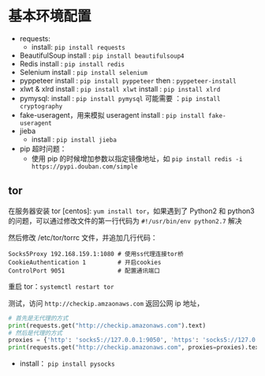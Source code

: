 
# 基本环境配置

- requests:
  - install: `pip install requests`
- BeautifulSoup
    install : `pip install beautifulsoup4`
- Redis
    install : `pip install redis`
- Selenium
    install : `pip install selenium`
- pyppeteer
    install : `pip install pyppeteer`
    then : `pyppeteer-install`
- xlwt & xlrd
    install : `pip install xlwt`
    install : `pip install xlrd`
- pymysql:
    install : `pip install pymysql`
    可能需要 ：`pip install cryptography`
- fake-useragent，用来模拟 useragent
    install : `pip install fake-useragent`
- jieba
  - install : `pip install jieba`
- pip 超时问题：
  - 使用 pip 的时候增加参数以指定镜像地址，如 `pip install redis -i https://pypi.douban.com/simple`

## tor

在服务器安装 tor [centos]: `yum install tor`，如果遇到了 Python2 和 python3 的问题，可以通过修改文件的第一行代码为 `#!/usr/bin/env python2.7` 解决

然后修改 /etc/tor/torrc 文件，并追加几行代码：
```
Socks5Proxy 192.168.159.1:1080 # 使用ss代理连接tor桥
CookieAuthentication 1         # 开启cookies
ControlPort 9051               # 配置通讯端口
```

重启 tor：`systemctl restart tor`

测试，访问 `http://checkip.amzaonaws.com` 返回公网 ip 地址，

```python
# 首先是无代理的方式
print(requests.get("http://checkip.amazonaws.com").text)
# 然后是代理的方式
proxies = {'http': 'socks5://127.0.0.1:9050', 'https': 'socks5://127.0.0.1:9050'}
print(requests.get("http://checkip.amazonaws.com", proxies=proxies).text)
```

  - install： `pip install pysocks`


